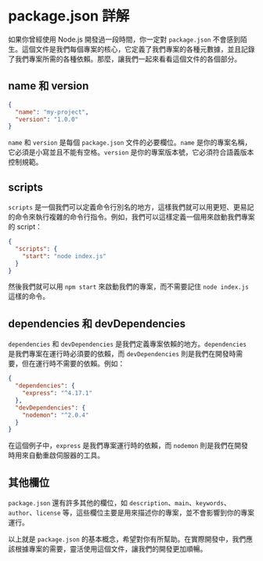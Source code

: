 # package.json 詳解

如果你曾經使用 Node.js 開發過一段時間，你一定對 `package.json` 不會感到陌生。這個文件是我們每個專案的核心，它定義了我們專案的各種元數據，並且記錄了我們專案所需的各種依賴。那麼，讓我們一起來看看這個文件的各個部分。

## name 和 version

```json
{
  "name": "my-project",
  "version": "1.0.0"
}
```

`name` 和 `version` 是每個 `package.json` 文件的必要欄位。`name` 是你的專案名稱，它必須是小寫並且不能有空格。`version` 是你的專案版本號，它必須符合語義版本控制規範。

## scripts

`scripts` 是一個我們可以定義命令行別名的地方，這樣我們就可以用更短、更易記的命令來執行複雜的命令行指令。例如，我們可以這樣定義一個用來啟動我們專案的 script：

```json
{
  "scripts": {
    "start": "node index.js"
  }
}
```

然後我們就可以用 `npm start` 來啟動我們的專案，而不需要記住 `node index.js` 這樣的命令。

## dependencies 和 devDependencies

`dependencies` 和 `devDependencies` 是我們定義專案依賴的地方。`dependencies` 是我們專案在運行時必須要的依賴，而 `devDependencies` 則是我們在開發時需要，但在運行時不需要的依賴。例如：

```json
{
  "dependencies": {
    "express": "^4.17.1"
  },
  "devDependencies": {
    "nodemon": "^2.0.4"
  }
}
```

在這個例子中，`express` 是我們專案運行時的依賴，而 `nodemon` 則是我們在開發時用來自動重啟伺服器的工具。

## 其他欄位

`package.json` 還有許多其他的欄位，如 `description`、`main`、`keywords`、`author`、`license` 等，這些欄位主要是用來描述你的專案，並不會影響到你的專案運行。

以上就是 `package.json` 的基本概念，希望對你有所幫助。在實際開發中，我們應該根據專案的需要，靈活使用這個文件，讓我們的開發更加順暢。